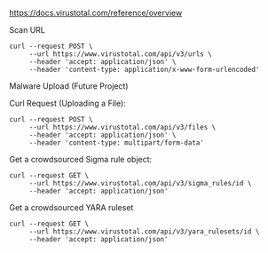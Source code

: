 https://docs.virustotal.com/reference/overview

Scan URL
```
curl --request POST \
     --url https://www.virustotal.com/api/v3/urls \
     --header 'accept: application/json' \
     --header 'content-type: application/x-www-form-urlencoded'
```


Malware Upload (Future Project)

Curl Request (Uploading a File):
```
curl --request POST \
     --url https://www.virustotal.com/api/v3/files \
     --header 'accept: application/json' \
     --header 'content-type: multipart/form-data'
```


Get a crowdsourced Sigma rule object:
```
curl --request GET \
     --url https://www.virustotal.com/api/v3/sigma_rules/id \
     --header 'accept: application/json'
```

Get a crowdsourced YARA ruleset
```
curl --request GET \
     --url https://www.virustotal.com/api/v3/yara_rulesets/id \
     --header 'accept: application/json'
```